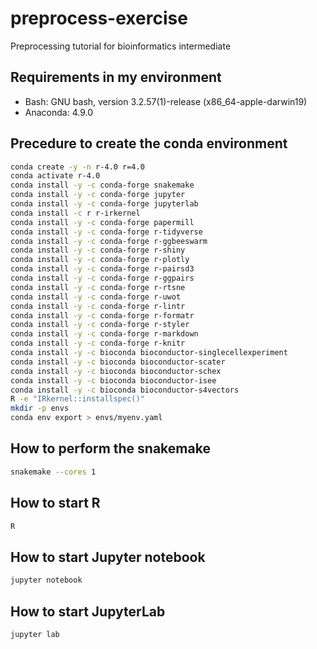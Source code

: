 # preprocess-exercise
Preprocessing tutorial for bioinformatics intermediate

## Requirements in my environment
- Bash: GNU bash, version 3.2.57(1)-release (x86_64-apple-darwin19)
- Anaconda: 4.9.0

## Precedure to create the conda environment

```bash
conda create -y -n r-4.0 r=4.0
conda activate r-4.0
conda install -y -c conda-forge snakemake
conda install -y -c conda-forge jupyter
conda install -y -c conda-forge jupyterlab
conda install -c r r-irkernel
conda install -y -c conda-forge papermill
conda install -y -c conda-forge r-tidyverse
conda install -y -c conda-forge r-ggbeeswarm
conda install -y -c conda-forge r-shiny
conda install -y -c conda-forge r-plotly
conda install -y -c conda-forge r-pairsd3
conda install -y -c conda-forge r-ggpairs
conda install -y -c conda-forge r-rtsne
conda install -y -c conda-forge r-uwot
conda install -y -c conda-forge r-lintr
conda install -y -c conda-forge r-formatr
conda install -y -c conda-forge r-styler
conda install -y -c conda-forge r-markdown
conda install -y -c conda-forge r-knitr
conda install -y -c bioconda bioconductor-singlecellexperiment
conda install -y -c bioconda bioconductor-scater
conda install -y -c bioconda bioconductor-schex
conda install -y -c bioconda bioconductor-isee
conda install -y -c bioconda bioconductor-s4vectors
R -e "IRkernel::installspec()"
mkdir -p envs
conda env export > envs/myenv.yaml
```

## How to perform the snakemake

```bash
snakemake --cores 1
```

## How to start R

```bash
R
```

## How to start Jupyter notebook

```bash
jupyter notebook
```

## How to start JupyterLab

```bash
jupyter lab
```